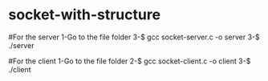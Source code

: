 # socket-with-structure

#For the server
1-Go to the file folder
3-$ gcc socket-server.c -o server
3-$ ./server

#For the client
1-Go to the file folder
2-$ gcc socket-client.c -o client
3-$ ./client
